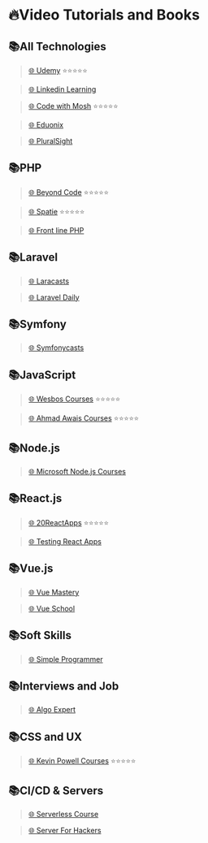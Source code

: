 # 🔥Video Tutorials and Books

## 📚All Technologies

> [🌐 Udemy](https://www.udemy.com/) ⭐️⭐️⭐️⭐️⭐️

> [🌐 Linkedin Learning](https://www.linkedin.com/learning)

> [🌐 Code with Mosh](https://codewithmosh.com/) ⭐️⭐️⭐️⭐️⭐️

> [🌐 Eduonix](https://www.eduonix.com/)

> [🌐 PluralSight](https://www.pluralsight.com/)

## 📚PHP

> [🌐 Beyond Code](https://beyondco.de/video-courses) ⭐️⭐️⭐️⭐️⭐️

> [🌐 Spatie](https://spatie.be/videos) ⭐️⭐️⭐️⭐️⭐️

> [🌐 Front line PHP](https://front-line-php.com/)

## 📚Laravel

> [🌐 Laracasts](https://laracasts.com/)

> [🌐 Laravel Daily](https://laraveldaily.teachable.com/)

## 📚Symfony

> [🌐 Symfonycasts](https://symfonycasts.com/)

## 📚JavaScript

> [🌐 Wesbos Courses](https://courses.wesbos.com/) ⭐️⭐️⭐️⭐️⭐️

> [🌐 Ahmad Awais Courses](https://courses.ahmadawais.com/) ⭐️⭐️⭐️⭐️⭐️

## 📚Node.js

> [🌐 Microsoft Node.js Courses](https://docs.microsoft.com/en-us/learn/paths/build-javascript-applications-nodejs/)

## 📚React.js

> [🌐 20ReactApps](https://20reactapps.com/) ⭐️⭐️⭐️⭐️⭐️

> [🌐 Testing React Apps](https://katifrantz.com/watch/react-testing-masterclass)

## 📚Vue.js

> [🌐 Vue Mastery](https://www.vuemastery.com/)

> [🌐 Vue School](https://vueschool.io/)

## 📚Soft Skills

> [🌐 Simple Programmer](https://learn.simpleprogrammer.com)

## 📚Interviews and Job

> [🌐 Algo Expert](https://www.algoexpert.io/product)

## 📚CSS and UX

> [🌐 Kevin Powell Courses](https://courses.kevinpowell.co/) ⭐️⭐️⭐️⭐️⭐️

## 📚CI/CD & Servers

> [🌐 Serverless Course](https://serverless-visually-explained.com)

> [🌐 Server For Hackers](https://serversforhackers.com)
